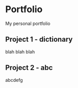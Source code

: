 # Portfolio
My personal portfolio



## Project 1 - dictionary
blah blah blah


## Project 2 - abc
abcdefg
